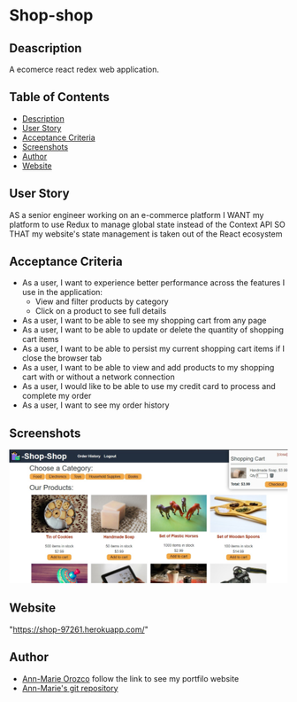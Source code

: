 # Shop-shop

## Deascription
A ecomerce react redex web application.

## Table of Contents
- [Description](#description)
- [User Story](#user-story)
- [Acceptance Criteria](#acceptance-criteria)
- [Screenshots](#screenshots)
- [Author](#author)
- [Website](#website)

## User Story
AS a senior engineer working on an e-commerce platform
I WANT my platform to use Redux to manage global state instead of the Context API
SO THAT my website's state management is taken out of the React ecosystem

## Acceptance Criteria
* As a user, I want to experience better performance across the features I use in the application:
  * View and filter products by category
  * Click on a product to see full details
* As a user, I want to be able to see my shopping cart from any page
* As a user, I want to be able to update or delete the quantity of shopping cart items
* As a user, I want to be able to persist my current shopping cart items if I close the browser tab
* As a user, I want to be able to view and add products to my shopping cart with or without a network connection
* As a user, I would like to be able to use my credit card to process and complete my order
* As a user, I want to see my order history

## Screenshots
![shop](./client/public/images/shop.jpg)

## Website
"https://shop-97261.herokuapp.com/"


## Author
* [Ann-Marie Orozco](ann760.github.io/developer-portfolio/) follow the link to see my portfilo website
* [Ann-Marie's git repository](https://github.com/ann760)